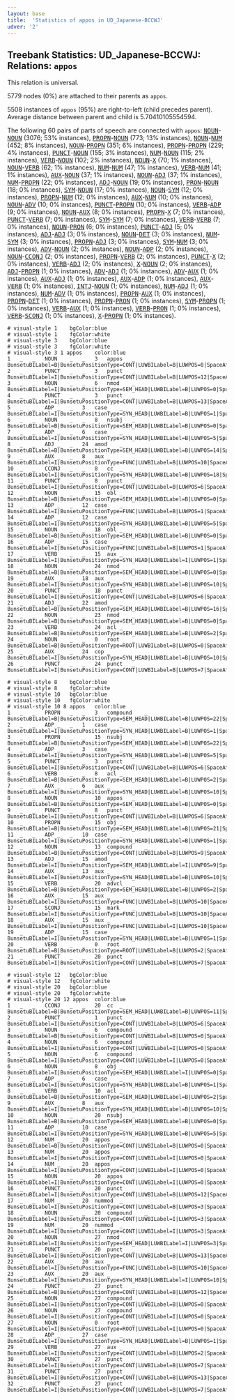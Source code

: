 ```yaml
---
layout: base
title:  'Statistics of appos in UD_Japanese-BCCWJ'
udver: '2'
---
```


## Treebank Statistics: UD_Japanese-BCCWJ: Relations: `appos`

This relation is universal.

5779 nodes (0%) are attached to their parents as `appos`.

5508 instances of `appos` (95%) are right-to-left (child precedes parent).
Average distance between parent and child is 5.70410105554594.

The following 60 pairs of parts of speech are connected with `appos`: <tt><a href="ja_bccwj-pos-NOUN.html">NOUN</a></tt>-<tt><a href="ja_bccwj-pos-NOUN.html">NOUN</a></tt> (3076; 53% instances), <tt><a href="ja_bccwj-pos-PROPN.html">PROPN</a></tt>-<tt><a href="ja_bccwj-pos-NOUN.html">NOUN</a></tt> (773; 13% instances), <tt><a href="ja_bccwj-pos-NOUN.html">NOUN</a></tt>-<tt><a href="ja_bccwj-pos-NUM.html">NUM</a></tt> (452; 8% instances), <tt><a href="ja_bccwj-pos-NOUN.html">NOUN</a></tt>-<tt><a href="ja_bccwj-pos-PROPN.html">PROPN</a></tt> (351; 6% instances), <tt><a href="ja_bccwj-pos-PROPN.html">PROPN</a></tt>-<tt><a href="ja_bccwj-pos-PROPN.html">PROPN</a></tt> (229; 4% instances), <tt><a href="ja_bccwj-pos-PUNCT.html">PUNCT</a></tt>-<tt><a href="ja_bccwj-pos-NOUN.html">NOUN</a></tt> (155; 3% instances), <tt><a href="ja_bccwj-pos-NUM.html">NUM</a></tt>-<tt><a href="ja_bccwj-pos-NOUN.html">NOUN</a></tt> (115; 2% instances), <tt><a href="ja_bccwj-pos-VERB.html">VERB</a></tt>-<tt><a href="ja_bccwj-pos-NOUN.html">NOUN</a></tt> (102; 2% instances), <tt><a href="ja_bccwj-pos-NOUN.html">NOUN</a></tt>-<tt><a href="ja_bccwj-pos-X.html">X</a></tt> (70; 1% instances), <tt><a href="ja_bccwj-pos-NOUN.html">NOUN</a></tt>-<tt><a href="ja_bccwj-pos-VERB.html">VERB</a></tt> (62; 1% instances), <tt><a href="ja_bccwj-pos-NUM.html">NUM</a></tt>-<tt><a href="ja_bccwj-pos-NUM.html">NUM</a></tt> (47; 1% instances), <tt><a href="ja_bccwj-pos-VERB.html">VERB</a></tt>-<tt><a href="ja_bccwj-pos-NUM.html">NUM</a></tt> (41; 1% instances), <tt><a href="ja_bccwj-pos-AUX.html">AUX</a></tt>-<tt><a href="ja_bccwj-pos-NOUN.html">NOUN</a></tt> (37; 1% instances), <tt><a href="ja_bccwj-pos-NOUN.html">NOUN</a></tt>-<tt><a href="ja_bccwj-pos-ADJ.html">ADJ</a></tt> (37; 1% instances), <tt><a href="ja_bccwj-pos-NUM.html">NUM</a></tt>-<tt><a href="ja_bccwj-pos-PROPN.html">PROPN</a></tt> (22; 0% instances), <tt><a href="ja_bccwj-pos-ADJ.html">ADJ</a></tt>-<tt><a href="ja_bccwj-pos-NOUN.html">NOUN</a></tt> (19; 0% instances), <tt><a href="ja_bccwj-pos-PRON.html">PRON</a></tt>-<tt><a href="ja_bccwj-pos-NOUN.html">NOUN</a></tt> (18; 0% instances), <tt><a href="ja_bccwj-pos-SYM.html">SYM</a></tt>-<tt><a href="ja_bccwj-pos-NOUN.html">NOUN</a></tt> (17; 0% instances), <tt><a href="ja_bccwj-pos-NOUN.html">NOUN</a></tt>-<tt><a href="ja_bccwj-pos-SYM.html">SYM</a></tt> (12; 0% instances), <tt><a href="ja_bccwj-pos-PROPN.html">PROPN</a></tt>-<tt><a href="ja_bccwj-pos-NUM.html">NUM</a></tt> (12; 0% instances), <tt><a href="ja_bccwj-pos-AUX.html">AUX</a></tt>-<tt><a href="ja_bccwj-pos-NUM.html">NUM</a></tt> (10; 0% instances), <tt><a href="ja_bccwj-pos-NOUN.html">NOUN</a></tt>-<tt><a href="ja_bccwj-pos-ADV.html">ADV</a></tt> (10; 0% instances), <tt><a href="ja_bccwj-pos-PUNCT.html">PUNCT</a></tt>-<tt><a href="ja_bccwj-pos-PROPN.html">PROPN</a></tt> (10; 0% instances), <tt><a href="ja_bccwj-pos-VERB.html">VERB</a></tt>-<tt><a href="ja_bccwj-pos-ADP.html">ADP</a></tt> (9; 0% instances), <tt><a href="ja_bccwj-pos-NOUN.html">NOUN</a></tt>-<tt><a href="ja_bccwj-pos-AUX.html">AUX</a></tt> (8; 0% instances), <tt><a href="ja_bccwj-pos-PROPN.html">PROPN</a></tt>-<tt><a href="ja_bccwj-pos-X.html">X</a></tt> (7; 0% instances), <tt><a href="ja_bccwj-pos-PUNCT.html">PUNCT</a></tt>-<tt><a href="ja_bccwj-pos-VERB.html">VERB</a></tt> (7; 0% instances), <tt><a href="ja_bccwj-pos-SYM.html">SYM</a></tt>-<tt><a href="ja_bccwj-pos-SYM.html">SYM</a></tt> (7; 0% instances), <tt><a href="ja_bccwj-pos-VERB.html">VERB</a></tt>-<tt><a href="ja_bccwj-pos-VERB.html">VERB</a></tt> (7; 0% instances), <tt><a href="ja_bccwj-pos-NOUN.html">NOUN</a></tt>-<tt><a href="ja_bccwj-pos-PRON.html">PRON</a></tt> (6; 0% instances), <tt><a href="ja_bccwj-pos-PUNCT.html">PUNCT</a></tt>-<tt><a href="ja_bccwj-pos-ADJ.html">ADJ</a></tt> (5; 0% instances), <tt><a href="ja_bccwj-pos-ADJ.html">ADJ</a></tt>-<tt><a href="ja_bccwj-pos-ADJ.html">ADJ</a></tt> (3; 0% instances), <tt><a href="ja_bccwj-pos-NOUN.html">NOUN</a></tt>-<tt><a href="ja_bccwj-pos-DET.html">DET</a></tt> (3; 0% instances), <tt><a href="ja_bccwj-pos-NUM.html">NUM</a></tt>-<tt><a href="ja_bccwj-pos-SYM.html">SYM</a></tt> (3; 0% instances), <tt><a href="ja_bccwj-pos-PROPN.html">PROPN</a></tt>-<tt><a href="ja_bccwj-pos-ADJ.html">ADJ</a></tt> (3; 0% instances), <tt><a href="ja_bccwj-pos-SYM.html">SYM</a></tt>-<tt><a href="ja_bccwj-pos-NUM.html">NUM</a></tt> (3; 0% instances), <tt><a href="ja_bccwj-pos-ADV.html">ADV</a></tt>-<tt><a href="ja_bccwj-pos-NOUN.html">NOUN</a></tt> (2; 0% instances), <tt><a href="ja_bccwj-pos-NOUN.html">NOUN</a></tt>-<tt><a href="ja_bccwj-pos-ADP.html">ADP</a></tt> (2; 0% instances), <tt><a href="ja_bccwj-pos-NOUN.html">NOUN</a></tt>-<tt><a href="ja_bccwj-pos-CCONJ.html">CCONJ</a></tt> (2; 0% instances), <tt><a href="ja_bccwj-pos-PROPN.html">PROPN</a></tt>-<tt><a href="ja_bccwj-pos-VERB.html">VERB</a></tt> (2; 0% instances), <tt><a href="ja_bccwj-pos-PUNCT.html">PUNCT</a></tt>-<tt><a href="ja_bccwj-pos-X.html">X</a></tt> (2; 0% instances), <tt><a href="ja_bccwj-pos-VERB.html">VERB</a></tt>-<tt><a href="ja_bccwj-pos-ADJ.html">ADJ</a></tt> (2; 0% instances), <tt><a href="ja_bccwj-pos-X.html">X</a></tt>-<tt><a href="ja_bccwj-pos-NOUN.html">NOUN</a></tt> (2; 0% instances), <tt><a href="ja_bccwj-pos-ADJ.html">ADJ</a></tt>-<tt><a href="ja_bccwj-pos-PROPN.html">PROPN</a></tt> (1; 0% instances), <tt><a href="ja_bccwj-pos-ADV.html">ADV</a></tt>-<tt><a href="ja_bccwj-pos-ADJ.html">ADJ</a></tt> (1; 0% instances), <tt><a href="ja_bccwj-pos-ADV.html">ADV</a></tt>-<tt><a href="ja_bccwj-pos-AUX.html">AUX</a></tt> (1; 0% instances), <tt><a href="ja_bccwj-pos-AUX.html">AUX</a></tt>-<tt><a href="ja_bccwj-pos-ADJ.html">ADJ</a></tt> (1; 0% instances), <tt><a href="ja_bccwj-pos-AUX.html">AUX</a></tt>-<tt><a href="ja_bccwj-pos-ADP.html">ADP</a></tt> (1; 0% instances), <tt><a href="ja_bccwj-pos-AUX.html">AUX</a></tt>-<tt><a href="ja_bccwj-pos-VERB.html">VERB</a></tt> (1; 0% instances), <tt><a href="ja_bccwj-pos-INTJ.html">INTJ</a></tt>-<tt><a href="ja_bccwj-pos-NOUN.html">NOUN</a></tt> (1; 0% instances), <tt><a href="ja_bccwj-pos-NUM.html">NUM</a></tt>-<tt><a href="ja_bccwj-pos-ADJ.html">ADJ</a></tt> (1; 0% instances), <tt><a href="ja_bccwj-pos-NUM.html">NUM</a></tt>-<tt><a href="ja_bccwj-pos-ADV.html">ADV</a></tt> (1; 0% instances), <tt><a href="ja_bccwj-pos-PROPN.html">PROPN</a></tt>-<tt><a href="ja_bccwj-pos-AUX.html">AUX</a></tt> (1; 0% instances), <tt><a href="ja_bccwj-pos-PROPN.html">PROPN</a></tt>-<tt><a href="ja_bccwj-pos-DET.html">DET</a></tt> (1; 0% instances), <tt><a href="ja_bccwj-pos-PROPN.html">PROPN</a></tt>-<tt><a href="ja_bccwj-pos-PRON.html">PRON</a></tt> (1; 0% instances), <tt><a href="ja_bccwj-pos-SYM.html">SYM</a></tt>-<tt><a href="ja_bccwj-pos-PROPN.html">PROPN</a></tt> (1; 0% instances), <tt><a href="ja_bccwj-pos-VERB.html">VERB</a></tt>-<tt><a href="ja_bccwj-pos-AUX.html">AUX</a></tt> (1; 0% instances), <tt><a href="ja_bccwj-pos-VERB.html">VERB</a></tt>-<tt><a href="ja_bccwj-pos-PRON.html">PRON</a></tt> (1; 0% instances), <tt><a href="ja_bccwj-pos-VERB.html">VERB</a></tt>-<tt><a href="ja_bccwj-pos-SCONJ.html">SCONJ</a></tt> (1; 0% instances), <tt><a href="ja_bccwj-pos-X.html">X</a></tt>-<tt><a href="ja_bccwj-pos-PROPN.html">PROPN</a></tt> (1; 0% instances).


~~~ conllu
# visual-style 1	bgColor:blue
# visual-style 1	fgColor:white
# visual-style 3	bgColor:blue
# visual-style 3	fgColor:white
# visual-style 3 1 appos	color:blue
1	_	_	NOUN	_	_	3	appos	_	BunsetuBILabel=B|BunsetuPositionType=CONT|LUWBILabel=B|LUWPOS=0|SpaceAfter=No
2	_	_	PUNCT	_	_	3	punct	_	BunsetuBILabel=I|BunsetuPositionType=CONT|LUWBILabel=B|LUWPOS=12|SpaceAfter=No
3	_	_	NOUN	_	_	6	nmod	_	BunsetuBILabel=I|BunsetuPositionType=SEM_HEAD|LUWBILabel=B|LUWPOS=0|SpaceAfter=No
4	_	_	PUNCT	_	_	3	punct	_	BunsetuBILabel=I|BunsetuPositionType=CONT|LUWBILabel=B|LUWPOS=13|SpaceAfter=No
5	_	_	ADP	_	_	3	case	_	BunsetuBILabel=I|BunsetuPositionType=SYN_HEAD|LUWBILabel=B|LUWPOS=1|SpaceAfter=No
6	_	_	NOUN	_	_	8	nsubj	_	BunsetuBILabel=B|BunsetuPositionType=SEM_HEAD|LUWBILabel=B|LUWPOS=0|SpaceAfter=No
7	_	_	ADP	_	_	6	case	_	BunsetuBILabel=I|BunsetuPositionType=SYN_HEAD|LUWBILabel=B|LUWPOS=5|SpaceAfter=No
8	_	_	ADJ	_	_	24	amod	_	BunsetuBILabel=B|BunsetuPositionType=SEM_HEAD|LUWBILabel=B|LUWPOS=14|SpaceAfter=No
9	_	_	AUX	_	_	8	aux	_	BunsetuBILabel=I|BunsetuPositionType=FUNC|LUWBILabel=B|LUWPOS=10|SpaceAfter=No
10	_	_	CCONJ	_	_	8	cc	_	BunsetuBILabel=I|BunsetuPositionType=SYN_HEAD|LUWBILabel=B|LUWPOS=18|SpaceAfter=No
11	_	_	PUNCT	_	_	8	punct	_	BunsetuBILabel=I|BunsetuPositionType=CONT|LUWBILabel=B|LUWPOS=6|SpaceAfter=No
12	_	_	NOUN	_	_	15	obl	_	BunsetuBILabel=B|BunsetuPositionType=SEM_HEAD|LUWBILabel=B|LUWPOS=0|SpaceAfter=No
13	_	_	ADP	_	_	12	case	_	BunsetuBILabel=I|BunsetuPositionType=FUNC|LUWBILabel=B|LUWPOS=1|SpaceAfter=No
14	_	_	ADP	_	_	12	case	_	BunsetuBILabel=I|BunsetuPositionType=SYN_HEAD|LUWBILabel=B|LUWPOS=5|SpaceAfter=No
15	_	_	NOUN	_	_	18	obl	_	BunsetuBILabel=B|BunsetuPositionType=SEM_HEAD|LUWBILabel=B|LUWPOS=0|SpaceAfter=No
16	_	_	ADP	_	_	15	case	_	BunsetuBILabel=I|BunsetuPositionType=FUNC|LUWBILabel=B|LUWPOS=1|SpaceAfter=No
17	_	_	VERB	_	_	15	aux	_	BunsetuBILabel=I|BunsetuPositionType=SYN_HEAD|LUWBILabel=I|LUWPOS=1|SpaceAfter=No
18	_	_	NOUN	_	_	24	nmod	_	BunsetuBILabel=B|BunsetuPositionType=SEM_HEAD|LUWBILabel=B|LUWPOS=0|SpaceAfter=No
19	_	_	AUX	_	_	18	aux	_	BunsetuBILabel=I|BunsetuPositionType=SYN_HEAD|LUWBILabel=B|LUWPOS=10|SpaceAfter=No
20	_	_	PUNCT	_	_	18	punct	_	BunsetuBILabel=I|BunsetuPositionType=CONT|LUWBILabel=B|LUWPOS=6|SpaceAfter=No
21	_	_	ADJ	_	_	22	amod	_	BunsetuBILabel=B|BunsetuPositionType=SEM_HEAD|LUWBILabel=B|LUWPOS=16|SpaceAfter=No
22	_	_	NOUN	_	_	23	nmod	_	BunsetuBILabel=B|BunsetuPositionType=SEM_HEAD|LUWBILabel=B|LUWPOS=0|SpaceAfter=No
23	_	_	VERB	_	_	24	acl	_	BunsetuBILabel=B|BunsetuPositionType=SEM_HEAD|LUWBILabel=B|LUWPOS=2|SpaceAfter=No
24	_	_	NOUN	_	_	0	root	_	BunsetuBILabel=B|BunsetuPositionType=ROOT|LUWBILabel=B|LUWPOS=0|SpaceAfter=No
25	_	_	AUX	_	_	24	cop	_	BunsetuBILabel=I|BunsetuPositionType=SYN_HEAD|LUWBILabel=B|LUWPOS=10|SpaceAfter=No
26	_	_	PUNCT	_	_	24	punct	_	BunsetuBILabel=I|BunsetuPositionType=CONT|LUWBILabel=B|LUWPOS=7|SpaceAfter=No

~~~


~~~ conllu
# visual-style 8	bgColor:blue
# visual-style 8	fgColor:white
# visual-style 10	bgColor:blue
# visual-style 10	fgColor:white
# visual-style 10 8 appos	color:blue
1	_	_	PROPN	_	_	3	compound	_	BunsetuBILabel=B|BunsetuPositionType=SEM_HEAD|LUWBILabel=B|LUWPOS=22|SpaceAfter=No
2	_	_	ADP	_	_	1	case	_	BunsetuBILabel=I|BunsetuPositionType=SYN_HEAD|LUWBILabel=B|LUWPOS=1|SpaceAfter=No
3	_	_	PROPN	_	_	15	nsubj	_	BunsetuBILabel=B|BunsetuPositionType=SEM_HEAD|LUWBILabel=B|LUWPOS=22|SpaceAfter=No
4	_	_	ADP	_	_	3	case	_	BunsetuBILabel=I|BunsetuPositionType=SYN_HEAD|LUWBILabel=B|LUWPOS=5|SpaceAfter=No
5	_	_	PUNCT	_	_	3	punct	_	BunsetuBILabel=I|BunsetuPositionType=CONT|LUWBILabel=B|LUWPOS=6|SpaceAfter=No
6	_	_	VERB	_	_	8	acl	_	BunsetuBILabel=B|BunsetuPositionType=SEM_HEAD|LUWBILabel=B|LUWPOS=2|SpaceAfter=No
7	_	_	AUX	_	_	6	aux	_	BunsetuBILabel=I|BunsetuPositionType=SYN_HEAD|LUWBILabel=B|LUWPOS=10|SpaceAfter=No
8	_	_	NOUN	_	_	10	appos	_	BunsetuBILabel=B|BunsetuPositionType=SEM_HEAD|LUWBILabel=B|LUWPOS=0|SpaceAfter=No
9	_	_	PUNCT	_	_	8	punct	_	BunsetuBILabel=I|BunsetuPositionType=CONT|LUWBILabel=B|LUWPOS=6|SpaceAfter=No
10	_	_	PROPN	_	_	15	obj	_	BunsetuBILabel=B|BunsetuPositionType=SEM_HEAD|LUWBILabel=B|LUWPOS=21|SpaceAfter=No
11	_	_	ADP	_	_	10	case	_	BunsetuBILabel=I|BunsetuPositionType=SYN_HEAD|LUWBILabel=B|LUWPOS=1|SpaceAfter=No
12	_	_	NOUN	_	_	13	compound	_	BunsetuBILabel=B|BunsetuPositionType=CONT|LUWBILabel=B|LUWPOS=9|SpaceAfter=No
13	_	_	ADJ	_	_	15	amod	_	BunsetuBILabel=I|BunsetuPositionType=SEM_HEAD|LUWBILabel=I|LUWPOS=9|SpaceAfter=No
14	_	_	AUX	_	_	13	aux	_	BunsetuBILabel=I|BunsetuPositionType=SYN_HEAD|LUWBILabel=B|LUWPOS=10|SpaceAfter=No
15	_	_	VERB	_	_	20	advcl	_	BunsetuBILabel=B|BunsetuPositionType=SEM_HEAD|LUWBILabel=B|LUWPOS=2|SpaceAfter=No
16	_	_	AUX	_	_	15	aux	_	BunsetuBILabel=I|BunsetuPositionType=FUNC|LUWBILabel=B|LUWPOS=10|SpaceAfter=No
17	_	_	SCONJ	_	_	15	mark	_	BunsetuBILabel=I|BunsetuPositionType=FUNC|LUWBILabel=B|LUWPOS=10|SpaceAfter=No
18	_	_	AUX	_	_	15	aux	_	BunsetuBILabel=I|BunsetuPositionType=FUNC|LUWBILabel=I|LUWPOS=10|SpaceAfter=No
19	_	_	ADP	_	_	15	case	_	BunsetuBILabel=I|BunsetuPositionType=SYN_HEAD|LUWBILabel=B|LUWPOS=1|SpaceAfter=No
20	_	_	VERB	_	_	0	root	_	BunsetuBILabel=B|BunsetuPositionType=ROOT|LUWBILabel=B|LUWPOS=2|SpaceAfter=No
21	_	_	PUNCT	_	_	20	punct	_	BunsetuBILabel=I|BunsetuPositionType=CONT|LUWBILabel=B|LUWPOS=7|SpaceAfter=No

~~~


~~~ conllu
# visual-style 12	bgColor:blue
# visual-style 12	fgColor:white
# visual-style 20	bgColor:blue
# visual-style 20	fgColor:white
# visual-style 20 12 appos	color:blue
1	_	_	CCONJ	_	_	20	cc	_	BunsetuBILabel=B|BunsetuPositionType=SEM_HEAD|LUWBILabel=B|LUWPOS=11|SpaceAfter=No
2	_	_	PUNCT	_	_	1	punct	_	BunsetuBILabel=I|BunsetuPositionType=CONT|LUWBILabel=B|LUWPOS=6|SpaceAfter=No
3	_	_	NOUN	_	_	6	compound	_	BunsetuBILabel=B|BunsetuPositionType=CONT|LUWBILabel=B|LUWPOS=0|SpaceAfter=No
4	_	_	NOUN	_	_	6	compound	_	BunsetuBILabel=I|BunsetuPositionType=CONT|LUWBILabel=I|LUWPOS=0|SpaceAfter=No
5	_	_	NOUN	_	_	6	compound	_	BunsetuBILabel=I|BunsetuPositionType=CONT|LUWBILabel=I|LUWPOS=0|SpaceAfter=No
6	_	_	NOUN	_	_	8	obj	_	BunsetuBILabel=I|BunsetuPositionType=SEM_HEAD|LUWBILabel=I|LUWPOS=0|SpaceAfter=No
7	_	_	ADP	_	_	6	case	_	BunsetuBILabel=I|BunsetuPositionType=SYN_HEAD|LUWBILabel=B|LUWPOS=1|SpaceAfter=No
8	_	_	VERB	_	_	10	acl	_	BunsetuBILabel=B|BunsetuPositionType=SEM_HEAD|LUWBILabel=B|LUWPOS=2|SpaceAfter=No
9	_	_	AUX	_	_	8	aux	_	BunsetuBILabel=I|BunsetuPositionType=SYN_HEAD|LUWBILabel=B|LUWPOS=10|SpaceAfter=No
10	_	_	NOUN	_	_	20	nsubj	_	BunsetuBILabel=B|BunsetuPositionType=SEM_HEAD|LUWBILabel=B|LUWPOS=0|SpaceAfter=No
11	_	_	ADP	_	_	10	case	_	BunsetuBILabel=I|BunsetuPositionType=SYN_HEAD|LUWBILabel=B|LUWPOS=5|SpaceAfter=No
12	_	_	NUM	_	_	20	appos	_	BunsetuBILabel=B|BunsetuPositionType=CONT|LUWBILabel=B|LUWPOS=0|SpaceAfter=No
13	_	_	NUM	_	_	20	appos	_	BunsetuBILabel=I|BunsetuPositionType=CONT|LUWBILabel=I|LUWPOS=0|SpaceAfter=No
14	_	_	NUM	_	_	20	appos	_	BunsetuBILabel=I|BunsetuPositionType=CONT|LUWBILabel=I|LUWPOS=0|SpaceAfter=No
15	_	_	NOUN	_	_	20	appos	_	BunsetuBILabel=I|BunsetuPositionType=CONT|LUWBILabel=I|LUWPOS=0|SpaceAfter=No
16	_	_	PUNCT	_	_	20	punct	_	BunsetuBILabel=I|BunsetuPositionType=CONT|LUWBILabel=B|LUWPOS=12|SpaceAfter=No
17	_	_	NUM	_	_	20	nummod	_	BunsetuBILabel=I|BunsetuPositionType=CONT|LUWBILabel=B|LUWPOS=3|SpaceAfter=No
18	_	_	NOUN	_	_	20	compound	_	BunsetuBILabel=I|BunsetuPositionType=CONT|LUWBILabel=I|LUWPOS=3|SpaceAfter=No
19	_	_	NUM	_	_	20	nummod	_	BunsetuBILabel=I|BunsetuPositionType=CONT|LUWBILabel=I|LUWPOS=3|SpaceAfter=No
20	_	_	NOUN	_	_	27	nmod	_	BunsetuBILabel=I|BunsetuPositionType=SEM_HEAD|LUWBILabel=I|LUWPOS=3|SpaceAfter=No
21	_	_	PUNCT	_	_	20	punct	_	BunsetuBILabel=I|BunsetuPositionType=CONT|LUWBILabel=B|LUWPOS=13|SpaceAfter=No
22	_	_	AUX	_	_	20	aux	_	BunsetuBILabel=I|BunsetuPositionType=FUNC|LUWBILabel=B|LUWPOS=10|SpaceAfter=No
23	_	_	AUX	_	_	20	aux	_	BunsetuBILabel=I|BunsetuPositionType=SYN_HEAD|LUWBILabel=I|LUWPOS=10|SpaceAfter=No
24	_	_	PUNCT	_	_	27	punct	_	BunsetuBILabel=B|BunsetuPositionType=CONT|LUWBILabel=B|LUWPOS=12|SpaceAfter=No
25	_	_	NOUN	_	_	27	compound	_	BunsetuBILabel=I|BunsetuPositionType=CONT|LUWBILabel=B|LUWPOS=0|SpaceAfter=No
26	_	_	NOUN	_	_	27	compound	_	BunsetuBILabel=I|BunsetuPositionType=CONT|LUWBILabel=I|LUWPOS=0|SpaceAfter=No
27	_	_	NOUN	_	_	0	root	_	BunsetuBILabel=I|BunsetuPositionType=ROOT|LUWBILabel=I|LUWPOS=0|SpaceAfter=No
28	_	_	ADP	_	_	27	case	_	BunsetuBILabel=I|BunsetuPositionType=SYN_HEAD|LUWBILabel=B|LUWPOS=1|SpaceAfter=No
29	_	_	VERB	_	_	27	aux	_	BunsetuBILabel=I|BunsetuPositionType=CONT|LUWBILabel=B|LUWPOS=2|SpaceAfter=No
30	_	_	PUNCT	_	_	27	punct	_	BunsetuBILabel=I|BunsetuPositionType=CONT|LUWBILabel=B|LUWPOS=7|SpaceAfter=No
31	_	_	PUNCT	_	_	27	punct	_	BunsetuBILabel=I|BunsetuPositionType=CONT|LUWBILabel=B|LUWPOS=13|SpaceAfter=No
32	_	_	PUNCT	_	_	27	punct	_	BunsetuBILabel=I|BunsetuPositionType=CONT|LUWBILabel=B|LUWPOS=7|SpaceAfter=No

~~~


